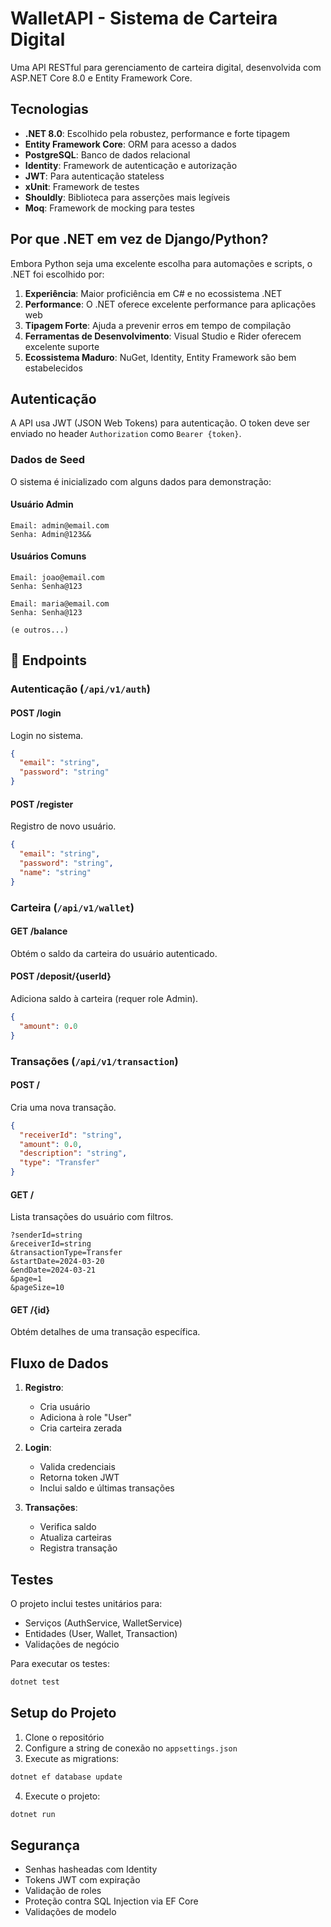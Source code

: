 # WalletAPI - Sistema de Carteira Digital

Uma API RESTful para gerenciamento de carteira digital, desenvolvida com ASP.NET Core 8.0 e Entity Framework Core.

## Tecnologias

- **.NET 8.0**: Escolhido pela robustez, performance e forte tipagem
- **Entity Framework Core**: ORM para acesso a dados
- **PostgreSQL**: Banco de dados relacional
- **Identity**: Framework de autenticação e autorização
- **JWT**: Para autenticação stateless
- **xUnit**: Framework de testes
- **Shouldly**: Biblioteca para asserções mais legíveis
- **Moq**: Framework de mocking para testes

## Por que .NET em vez de Django/Python?

Embora Python seja uma excelente escolha para automações e scripts, o .NET foi escolhido por:

1. **Experiência**: Maior proficiência em C# e no ecossistema .NET
2. **Performance**: O .NET oferece excelente performance para aplicações web
3. **Tipagem Forte**: Ajuda a prevenir erros em tempo de compilação
4. **Ferramentas de Desenvolvimento**: Visual Studio e Rider oferecem excelente suporte
5. **Ecossistema Maduro**: NuGet, Identity, Entity Framework são bem estabelecidos

## Autenticação

A API usa JWT (JSON Web Tokens) para autenticação. O token deve ser enviado no header `Authorization` como `Bearer {token}`.

### Dados de Seed

O sistema é inicializado com alguns dados para demonstração:

#### Usuário Admin

```
Email: admin@email.com
Senha: Admin@123&&
```

#### Usuários Comuns

```
Email: joao@email.com
Senha: Senha@123

Email: maria@email.com
Senha: Senha@123

(e outros...)
```

## 📌 Endpoints

### Autenticação (`/api/v1/auth`)

#### POST /login

Login no sistema.

```json
{
  "email": "string",
  "password": "string"
}
```

#### POST /register

Registro de novo usuário.

```json
{
  "email": "string",
  "password": "string",
  "name": "string"
}
```

### Carteira (`/api/v1/wallet`)

#### GET /balance

Obtém o saldo da carteira do usuário autenticado.

#### POST /deposit/{userId}

Adiciona saldo à carteira (requer role Admin).

```json
{
  "amount": 0.0
}
```

### Transações (`/api/v1/transaction`)

#### POST /

Cria uma nova transação.

```json
{
  "receiverId": "string",
  "amount": 0.0,
  "description": "string",
  "type": "Transfer"
}
```

#### GET /

Lista transações do usuário com filtros.

```
?senderId=string
&receiverId=string
&transactionType=Transfer
&startDate=2024-03-20
&endDate=2024-03-21
&page=1
&pageSize=10
```

#### GET /{id}

Obtém detalhes de uma transação específica.

## Fluxo de Dados

1. **Registro**:

   - Cria usuário
   - Adiciona à role "User"
   - Cria carteira zerada

2. **Login**:

   - Valida credenciais
   - Retorna token JWT
   - Inclui saldo e últimas transações

3. **Transações**:
   - Verifica saldo
   - Atualiza carteiras
   - Registra transação

## Testes

O projeto inclui testes unitários para:

- Serviços (AuthService, WalletService)
- Entidades (User, Wallet, Transaction)
- Validações de negócio

Para executar os testes:

```bash
dotnet test
```

## Setup do Projeto

1. Clone o repositório
2. Configure a string de conexão no `appsettings.json`
3. Execute as migrations:

```bash
dotnet ef database update
```

4. Execute o projeto:

```bash
dotnet run
```

## Segurança

- Senhas hasheadas com Identity
- Tokens JWT com expiração
- Validação de roles
- Proteção contra SQL Injection via EF Core
- Validações de modelo
